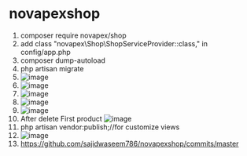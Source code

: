 # novapexshop
1. composer require novapex/shop
2. add class "novapex\Shop\ShopServiceProvider::class," in config/app.php
3. composer dump-autoload
4. php artisan migrate
5. ![image](https://user-images.githubusercontent.com/60508997/125780737-87fbd2e1-ad2a-49fe-87b6-410c066ed3af.png)
6. ![image](https://user-images.githubusercontent.com/60508997/125780313-82cc926b-8729-455a-8fb4-a22c4df8fa6b.png)
7. ![image](https://user-images.githubusercontent.com/60508997/125780383-e3743728-5a42-4e7e-bd4c-db05c23d2f2b.png)
8. ![image](https://user-images.githubusercontent.com/60508997/125780597-e5f67e43-b21b-49b4-9f31-efaf96c02079.png)
9. ![image](https://user-images.githubusercontent.com/60508997/125780464-a895a941-d4bf-4bc9-8d2f-8e235c0f9534.png)
10. After delete First product ![image](https://user-images.githubusercontent.com/60508997/125780527-54926300-9120-42b4-8227-49cc84b31490.png)
11. php artisan vendor:publish;//for customize views
12. ![image](https://user-images.githubusercontent.com/60508997/125789057-4f9bc188-5b06-46c8-a63a-95f62898e5fd.png)
13. https://github.com/sajidwaseem786/novapexshop/commits/master


